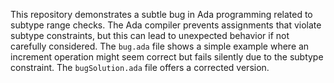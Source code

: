 This repository demonstrates a subtle bug in Ada programming related to subtype range checks.  The Ada compiler prevents assignments that violate subtype constraints, but this can lead to unexpected behavior if not carefully considered. The `bug.ada` file shows a simple example where an increment operation might seem correct but fails silently due to the subtype constraint.  The `bugSolution.ada` file offers a corrected version.